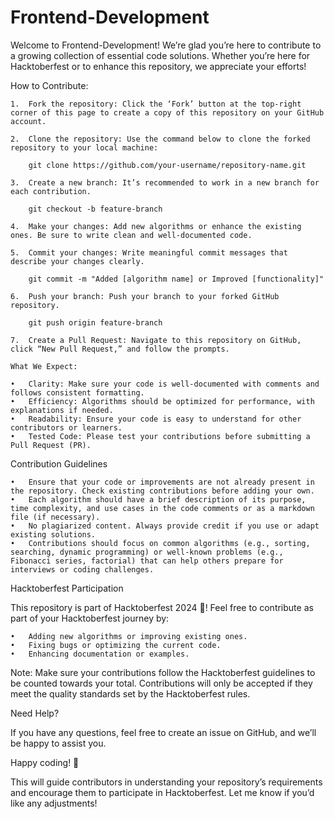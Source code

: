 # Frontend-Development

Welcome to Frontend-Development! We’re glad you’re here to contribute to a growing collection of essential code solutions. Whether you’re here for Hacktoberfest or to enhance this repository, we appreciate your efforts!

How to Contribute:

	1.	Fork the repository: Click the ‘Fork’ button at the top-right corner of this page to create a copy of this repository on your GitHub account.

	2.	Clone the repository: Use the command below to clone the forked repository to your local machine:

        git clone https://github.com/your-username/repository-name.git

    3.  Create a new branch: It’s recommended to work in a new branch for each contribution.

        git checkout -b feature-branch

    4.  Make your changes: Add new algorithms or enhance the existing ones. Be sure to write clean and well-documented code.

	5.	Commit your changes: Write meaningful commit messages that describe your changes clearly.

        git commit -m "Added [algorithm name] or Improved [functionality]"

    6.  Push your branch: Push your branch to your forked GitHub repository.
    
        git push origin feature-branch

    7.	Create a Pull Request: Navigate to this repository on GitHub, click “New Pull Request,” and follow the prompts.

    What We Expect:

	•	Clarity: Make sure your code is well-documented with comments and follows consistent formatting.
	•	Efficiency: Algorithms should be optimized for performance, with explanations if needed.
	•	Readability: Ensure your code is easy to understand for other contributors or learners.
	•	Tested Code: Please test your contributions before submitting a Pull Request (PR).

Contribution Guidelines

	•	Ensure that your code or improvements are not already present in the repository. Check existing contributions before adding your own.
	•	Each algorithm should have a brief description of its purpose, time complexity, and use cases in the code comments or as a markdown file (if necessary).
	•	No plagiarized content. Always provide credit if you use or adapt existing solutions.
	•	Contributions should focus on common algorithms (e.g., sorting, searching, dynamic programming) or well-known problems (e.g., Fibonacci series, factorial) that can help others prepare for interviews or coding challenges.

Hacktoberfest Participation

This repository is part of Hacktoberfest 2024 🎉! Feel free to contribute as part of your Hacktoberfest journey by:

	•	Adding new algorithms or improving existing ones.
	•	Fixing bugs or optimizing the current code.
	•	Enhancing documentation or examples.

Note: Make sure your contributions follow the Hacktoberfest guidelines to be counted towards your total. Contributions will only be accepted if they meet the quality standards set by the Hacktoberfest rules.



Need Help?

If you have any questions, feel free to create an issue on GitHub, and we’ll be happy to assist you.

Happy coding! 🚀

This will guide contributors in understanding your repository’s requirements and encourage them to participate in Hacktoberfest. Let me know if you’d like any adjustments!
